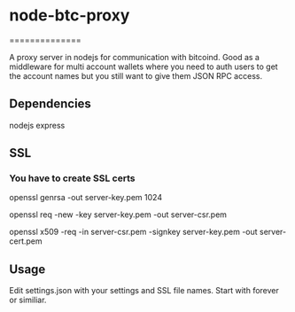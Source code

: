 # node-btc-proxy
==============

A proxy server in nodejs for communication with bitcoind.
Good as a middleware for multi account wallets where you need to auth users to get the account names but you still want to give them JSON RPC access.

## Dependencies
nodejs
express

## SSL
### You have to create SSL certs
openssl genrsa -out server-key.pem 1024

openssl req -new -key server-key.pem -out server-csr.pem

openssl x509 -req -in server-csr.pem -signkey server-key.pem -out server-cert.pem

## Usage
Edit settings.json with your settings and SSL file names. Start with forever or similiar.

